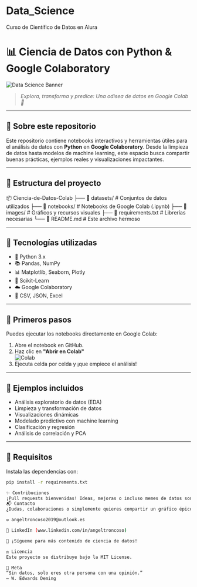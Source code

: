 # Data_Science
Curso de Científico de Datos en Alura 

# 📊 Ciencia de Datos con Python & Google Colaboratory

![Data Science Banner](https://img.freepik.com/premium-photo/colorful-graph-chart-with-mountain-shaped-bars_116953-11533.jpg)

> *Explora, transforma y predice: Una odisea de datos en Google Colab 🚀*

---

## 🧠 Sobre este repositorio

Este repositorio contiene notebooks interactivos y herramientas útiles para el análisis de datos con **Python** en **Google Colaboratory**. Desde la limpieza de datos hasta modelos de machine learning, este espacio busca compartir buenas prácticas, ejemplos reales y visualizaciones impactantes.

---

## 📁 Estructura del proyecto

📦 Ciencia-de-Datos-Colab 
├── 📂 datasets/ # Conjuntos de datos utilizados 
├── 📂 notebooks/ # Notebooks de Google Colab (.ipynb) 
├── 📂 images/ # Gráficos y recursos visuales 
├── 📜 requirements.txt # Librerías necesarias 
└── 📄 README.md # Este archivo hermoso

---

## 🧰 Tecnologías utilizadas

- 🐍 Python 3.x  
- 📚 Pandas, NumPy  
- 📊 Matplotlib, Seaborn, Plotly  
- 🤖 Scikit-Learn  
- ☁️ Google Colaboratory  
- 📁 CSV, JSON, Excel  

---

## 🚀 Primeros pasos

Puedes ejecutar los notebooks directamente en Google Colab:

1. Abre el notebook en GitHub.
2. Haz clic en **"Abrir en Colab"**  
   ![Colab](https://img.shields.io/badge/Colab-Open%20in%20Colab-blue?logo=googlecolab)
3. Ejecuta celda por celda y ¡que empiece el análisis!

---

## 🌟 Ejemplos incluidos

- Análisis exploratorio de datos (EDA)  
- Limpieza y transformación de datos  
- Visualizaciones dinámicas  
- Modelado predictivo con machine learning  
- Clasificación y regresión  
- Análisis de correlación y PCA  

---

## 📌 Requisitos

Instala las dependencias con:

```bash
pip install -r requirements.txt

✨ Contribuciones
¡Pull requests bienvenidas! Ideas, mejoras o incluso memes de datos son aceptados 🧠💡
📬 Contacto
¿Dudas, colaboraciones o simplemente quieres compartir un gráfico épico?

✉️ angeltroncoso2019@outlook.es

💬 LinkedIn (www.linkedin.com/in/angeltroncoso)

🧠 ¡Sígueme para más contenido de ciencia de datos!

⚖️ Licencia
Este proyecto se distribuye bajo la MIT License.

🎯 Meta
“Sin datos, solo eres otra persona con una opinión.”
— W. Edwards Deming

